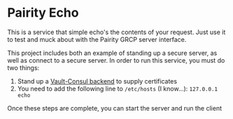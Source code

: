 # Pairity Echo

This is a service that simple echo's the contents of your request. Just use it to test and muck about with the Pairity GRCP server interface.

This project includes both an example of standing up a secure server, as well as connect to a secure server. In order to run this service, you must do two things:

1. Stand up a [Vault-Consul backend](https://gitlab.com/pairity/docker-general/tree/vault-consul/vault-consul) to supply certificates
2. You need to add the following line to `/etc/hosts` (I know...): `127.0.0.1   echo` 

Once these steps are complete, you can start the server and run the client
